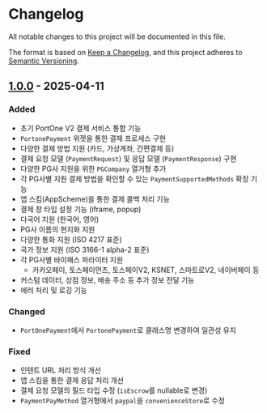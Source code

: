 # Changelog

All notable changes to this project will be documented in this file.

The format is based on [Keep a Changelog](https://keepachangelog.com/en/1.1.0/),
and this project adheres to [Semantic Versioning](https://semver.org/spec/v2.0.0.html).

## [1.0.0] - 2025-04-11

### Added

- 초기 PortOne V2 결제 서비스 통합 기능
- `PortonePayment` 위젯을 통한 결제 프로세스 구현
- 다양한 결제 방법 지원 (카드, 가상계좌, 간편결제 등)
- 결제 요청 모델 (`PaymentRequest`) 및 응답 모델 (`PaymentResponse`) 구현
- 다양한 PG사 지원을 위한 `PGCompany` 열거형 추가
- 각 PG사별 지원 결제 방법을 확인할 수 있는 `PaymentSupportedMethods` 확장 기능
- 앱 스킴(AppScheme)을 통한 결제 콜백 처리 기능
- 결제 창 타입 설정 기능 (iframe, popup)
- 다국어 지원 (한국어, 영어)
- PG사 이름의 현지화 지원
- 다양한 통화 지원 (ISO 4217 표준)
- 국가 정보 지원 (ISO 3166-1 alpha-2 표준)
- 각 PG사별 바이패스 파라미터 지원
  - 카카오페이, 토스페이먼츠, 토스페이V2, KSNET, 스마트로V2, 네이버페이 등
- 커스텀 데이터, 상점 정보, 배송 주소 등 추가 정보 전달 기능
- 에러 처리 및 로깅 기능

### Changed

- `PortOnePayment`에서 `PortonePayment`로 클래스명 변경하여 일관성 유지

### Fixed

- 인텐트 URL 처리 방식 개선
- 앱 스킴을 통한 결제 응답 처리 개선
- 결제 요청 모델의 필드 타입 수정 (`isEscrow`를 nullable로 변경)
- `PaymentPayMethod` 열거형에서 `paypal`을 `convenienceStore`로 수정

[1.0.0]: https://github.com/AndrewDongminYoo/portone_flutter/releases/tag/v1.0.0
